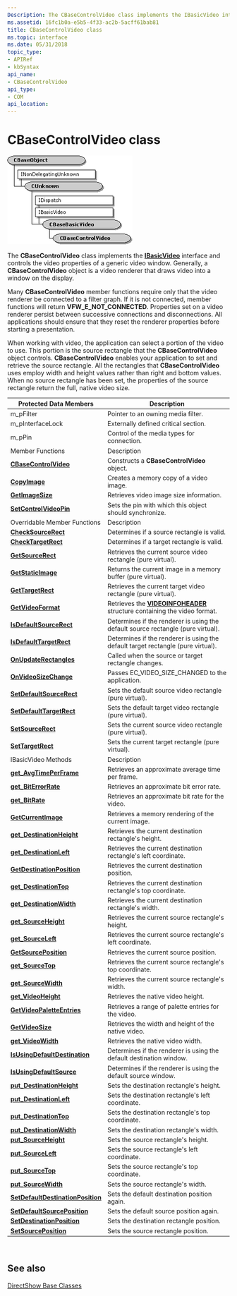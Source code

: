 ```yaml
---
Description: The CBaseControlVideo class implements the IBasicVideo interface and controls the video properties of a generic video window. Generally, a CBaseControlVideo object is a video renderer that draws video into a window on the display.
ms.assetid: 16fc1b0a-e5b5-4f33-ac2b-5acff61bab81
title: CBaseControlVideo class
ms.topic: interface
ms.date: 05/31/2018
topic_type: 
- APIRef
- kbSyntax
api_name: 
- CBaseControlVideo
api_type: 
- COM
api_location: 
---
```


# CBaseControlVideo class

![cbasecontrolvideo class hierarchy](images/wctrl02.png)

The **CBaseControlVideo** class implements the [**IBasicVideo**](/windows/desktop/api/Control/nn-control-ibasicvideo) interface and controls the video properties of a generic video window. Generally, a **CBaseControlVideo** object is a video renderer that draws video into a window on the display.

Many **CBaseControlVideo** member functions require only that the video renderer be connected to a filter graph. If it is not connected, member functions will return **VFW\_E\_NOT\_CONNECTED**. Properties set on a video renderer persist between successive connections and disconnections. All applications should ensure that they reset the renderer properties before starting a presentation.

When working with video, the application can select a portion of the video to use. This portion is the source rectangle that the **CBaseControlVideo** object controls. **CBaseControlVideo** enables your application to set and retrieve the source rectangle. All the rectangles that **CBaseControlVideo** uses employ width and height values rather than right and bottom values. When no source rectangle has been set, the properties of the source rectangle return the full, native video size.



| Protected Data Members                                                                   | Description                                                                                     |
|------------------------------------------------------------------------------------------|-------------------------------------------------------------------------------------------------|
| m\_pFilter                                                                               | Pointer to an owning media filter.                                                              |
| m\_pInterfaceLock                                                                        | Externally defined critical section.                                                            |
| m\_pPin                                                                                  | Control of the media types for connection.                                                      |
| Member Functions                                                                         | Description                                                                                     |
| [**CBaseControlVideo**](cbasecontrolvideo-cbasecontrolvideo.md)                         | Constructs a **CBaseControlVideo** object.                                                      |
| [**CopyImage**](cbasecontrolvideo-copyimage.md)                                         | Creates a memory copy of a video image.                                                         |
| [**GetImageSize**](cbasecontrolvideo-getimagesize.md)                                   | Retrieves video image size information.                                                         |
| [**SetControlVideoPin**](cbasecontrolvideo-setcontrolvideopin.md)                       | Sets the pin with which this object should synchronize.                                         |
| Overridable Member Functions                                                             | Description                                                                                     |
| [**CheckSourceRect**](cbasecontrolvideo-checksourcerect.md)                             | Determines if a source rectangle is valid.                                                      |
| [**CheckTargetRect**](cbasecontrolvideo-checktargetrect.md)                             | Determines if a target rectangle is valid.                                                      |
| [**GetSourceRect**](cbasecontrolvideo-getsourcerect.md)                                 | Retrieves the current source video rectangle (pure virtual).                                    |
| [**GetStaticImage**](cbasecontrolvideo-getstaticimage.md)                               | Returns the current image in a memory buffer (pure virtual).                                    |
| [**GetTargetRect**](cbasecontrolvideo-gettargetrect.md)                                 | Retrieves the current target video rectangle (pure virtual).                                    |
| [**GetVideoFormat**](cbasecontrolvideo-getvideoformat.md)                               | Retrieves the [**VIDEOINFOHEADER**](/windows/desktop/api/amvideo/ns-amvideo-tagvideoinfoheader) structure containing the video format. |
| [**IsDefaultSourceRect**](cbasecontrolvideo-isdefaultsourcerect.md)                     | Determines if the renderer is using the default source rectangle (pure virtual).                |
| [**IsDefaultTargetRect**](cbasecontrolvideo-isdefaulttargetrect.md)                     | Determines if the renderer is using the default target rectangle (pure virtual).                |
| [**OnUpdateRectangles**](cbasecontrolvideo-onupdaterectangles.md)                       | Called when the source or target rectangle changes.                                             |
| [**OnVideoSizeChange**](cbasecontrolvideo-onvideosizechange.md)                         | Passes EC\_VIDEO\_SIZE\_CHANGED to the application.                                             |
| [**SetDefaultSourceRect**](cbasecontrolvideo-setdefaultsourcerect.md)                   | Sets the default source video rectangle (pure virtual).                                         |
| [**SetDefaultTargetRect**](cbasecontrolvideo-setdefaulttargetrect.md)                   | Sets the default target video rectangle (pure virtual).                                         |
| [**SetSourceRect**](cbasecontrolvideo-setsourcerect.md)                                 | Sets the current source video rectangle (pure virtual).                                         |
| [**SetTargetRect**](cbasecontrolvideo-settargetrect.md)                                 | Sets the current target rectangle (pure virtual).                                               |
| IBasicVideo Methods                                                                      | Description                                                                                     |
| [**get\_AvgTimePerFrame**](cbasecontrolvideo-get-avgtimeperframe.md)                    | Retrieves an approximate average time per frame.                                                |
| [**get\_BitErrorRate**](cbasecontrolvideo-get-biterrorrate.md)                          | Retrieves an approximate bit error rate.                                                        |
| [**get\_BitRate**](cbasecontrolvideo-get-bitrate.md)                                    | Retrieves an approximate bit rate for the video.                                                |
| [**GetCurrentImage**](cbasecontrolvideo-getcurrentimage.md)                             | Retrieves a memory rendering of the current image.                                              |
| [**get\_DestinationHeight**](cbasecontrolvideo-get-destinationheight.md)                | Retrieves the current destination rectangle's height.                                           |
| [**get\_DestinationLeft**](cbasecontrolvideo-get-destinationleft.md)                    | Retrieves the current destination rectangle's left coordinate.                                  |
| [**GetDestinationPosition**](cbasecontrolvideo-getdestinationposition.md)               | Retrieves the current destination position.                                                     |
| [**get\_DestinationTop**](cbasecontrolvideo-get-destinationtop.md)                      | Retrieves the current destination rectangle's top coordinate.                                   |
| [**get\_DestinationWidth**](cbasecontrolvideo-get-destinationwidth.md)                  | Retrieves the current destination rectangle's width.                                            |
| [**get\_SourceHeight**](cbasecontrolvideo-get-sourceheight.md)                          | Retrieves the current source rectangle's height.                                                |
| [**get\_SourceLeft**](cbasecontrolvideo-get-sourceleft.md)                              | Retrieves the current source rectangle's left coordinate.                                       |
| [**GetSourcePosition**](cbasecontrolvideo-getsourceposition.md)                         | Retrieves the current source position.                                                          |
| [**get\_SourceTop**](cbasecontrolvideo-get-sourcetop.md)                                | Retrieves the current source rectangle's top coordinate.                                        |
| [**get\_SourceWidth**](cbasecontrolvideo-get-sourcewidth.md)                            | Retrieves the current source rectangle's width.                                                 |
| [**get\_VideoHeight**](cbasecontrolvideo-get-videoheight.md)                            | Retrieves the native video height.                                                              |
| [**GetVideoPaletteEntries**](cbasecontrolvideo-getvideopaletteentries.md)               | Retrieves a range of palette entries for the video.                                             |
| [**GetVideoSize**](cbasecontrolvideo-getvideosize.md)                                   | Retrieves the width and height of the native video.                                             |
| [**get\_VideoWidth**](cbasecontrolvideo-get-videowidth.md)                              | Retrieves the native video width.                                                               |
| [**IsUsingDefaultDestination**](cbasecontrolvideo-isusingdefaultdestination.md)         | Determines if the renderer is using the default destination window.                             |
| [**IsUsingDefaultSource**](cbasecontrolvideo-isusingdefaultsource.md)                   | Determines if the renderer is using the default source window.                                  |
| [**put\_DestinationHeight**](cbasecontrolvideo-put-destinationheight.md)                | Sets the destination rectangle's height.                                                        |
| [**put\_DestinationLeft**](cbasecontrolvideo-put-destinationleft.md)                    | Sets the destination rectangle's left coordinate.                                               |
| [**put\_DestinationTop**](cbasecontrolvideo-put-destinationtop.md)                      | Sets the destination rectangle's top coordinate.                                                |
| [**put\_DestinationWidth**](cbasecontrolvideo-put-destinationwidth.md)                  | Sets the destination rectangle's width.                                                         |
| [**put\_SourceHeight**](cbasecontrolvideo-put-sourceheight.md)                          | Sets the source rectangle's height.                                                             |
| [**put\_SourceLeft**](cbasecontrolvideo-put-sourceleft.md)                              | Sets the source rectangle's left coordinate.                                                    |
| [**put\_SourceTop**](cbasecontrolvideo-put-sourcetop.md)                                | Sets the source rectangle's top coordinate.                                                     |
| [**put\_SourceWidth**](cbasecontrolvideo-put-sourcewidth.md)                            | Sets the source rectangle's width.                                                              |
| [**SetDefaultDestinationPosition**](cbasecontrolvideo-setdefaultdestinationposition.md) | Sets the default destination position again.                                                    |
| [**SetDefaultSourcePosition**](cbasecontrolvideo-setdefaultsourceposition.md)           | Sets the default source position again.                                                         |
| [**SetDestinationPosition**](cbasecontrolvideo-setdestinationposition.md)               | Sets the destination rectangle position.                                                        |
| [**SetSourcePosition**](cbasecontrolvideo-setsourceposition.md)                         | Sets the source rectangle position.                                                             |



 

## See also

<dl> <dt>

[DirectShow Base Classes](directshow-base-classes.md)
</dt> </dl>

 

 



